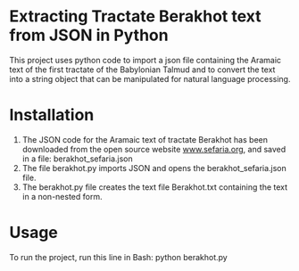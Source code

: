 # Extracting Tractate Berakhot text from JSON in Python

This project uses python code to import a json file containing the Aramaic text of the first tractate of the Babylonian Talmud and to convert the text into a string object that can be manipulated for natural language processing.

# Installation
1. The JSON code for the Aramaic text of tractate Berakhot has been downloaded from the open source website www.sefaria.org, and saved in a file: berakhot_sefaria.json
2. The file berakhot.py imports JSON and opens the berakhot_sefaria.json file.
3. The berakhot.py file creates the text file Berakhot.txt containing the text in a non-nested form.


# Usage
To run the project, run this line in Bash:
python berakhot.py 
